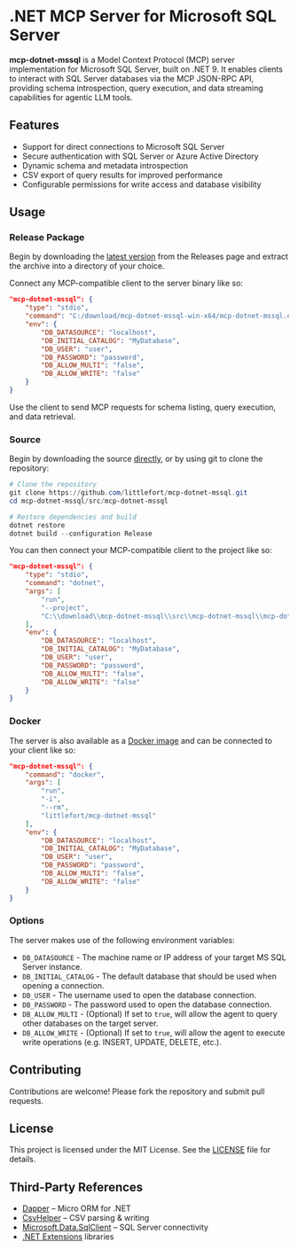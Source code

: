 # .NET MCP Server for Microsoft SQL Server

**mcp-dotnet-mssql** is a Model Context Protocol (MCP) server implementation for Microsoft SQL Server, built on .NET&nbsp;9. It enables clients to interact with SQL Server databases via the MCP JSON-RPC API, providing schema introspection, query execution, and data streaming capabilities for agentic LLM tools.

## Features

- Support for direct connections to Microsoft SQL Server
- Secure authentication with SQL Server or Azure Active Directory
- Dynamic schema and metadata introspection
- CSV export of query results for improved performance
- Configurable permissions for write access and database visibility

## Usage

### Release Package

Begin by downloading the [latest version](https://github.com/little-fort/mcp-dotnet-mssql/releases) from the Releases page and extract the archive into a directory of your choice.

Connect any MCP-compatible client to the server binary like so:

```json
"mcp-dotnet-mssql": {
    "type": "stdio",
    "command": "C:/download/mcp-dotnet-mssql-win-x64/mcp-dotnet-mssql.exe",
    "env": {
        "DB_DATASOURCE": "localhost",
        "DB_INITIAL_CATALOG": "MyDatabase",
        "DB_USER": "user",
        "DB_PASSWORD": "password",
        "DB_ALLOW_MULTI": "false",
        "DB_ALLOW_WRITE": "false"
    }
}
```

Use the client to send MCP requests for schema listing, query execution, and data retrieval.

### Source

Begin by downloading the source [directly](https://github.com/little-fort/mcp-dotnet-mssql/archive/refs/heads/main.zip), or by using git to clone the repository:

```powershell
# Clone the repository
git clone https://github.com/littlefort/mcp-dotnet-mssql.git
cd mcp-dotnet-mssql/src/mcp-dotnet-mssql

# Restore dependencies and build
dotnet restore
dotnet build --configuration Release
```

You can then connect your MCP-compatible client to the project like so:

```json
"mcp-dotnet-mssql": {
    "type": "stdio",
    "command": "dotnet",
    "args": [
        "run",
        "--project",
        "C:\\download\\mcp-dotnet-mssql\\src\\mcp-dotnet-mssql\\mcp-dotnet-mssql.csproj"
    ],
    "env": {
        "DB_DATASOURCE": "localhost",
        "DB_INITIAL_CATALOG": "MyDatabase",
        "DB_USER": "user",
        "DB_PASSWORD": "password",
        "DB_ALLOW_MULTI": "false",
        "DB_ALLOW_WRITE": "false"
    }
}
```

### Docker

The server is also available as a [Docker image](https://hub.docker.com/r/littlefort/mcp-dotnet-mssql) and can be connected to your client like so:

```json
"mcp-dotnet-mssql": {
    "command": "docker",
    "args": [
        "run",
        "-i",
        "--rm",
        "littlefort/mcp-dotnet-mssql"
    ],
    "env": {
        "DB_DATASOURCE": "localhost",
        "DB_INITIAL_CATALOG": "MyDatabase",
        "DB_USER": "user",
        "DB_PASSWORD": "password",
        "DB_ALLOW_MULTI": "false",
        "DB_ALLOW_WRITE": "false"
    }
}
```

### Options

The server makes use of the following environment variables:

- `DB_DATASOURCE` - The machine name or IP address of your target MS SQL Server instance.
- `DB_INITIAL_CATALOG` - The default database that should be used when opening a connection.
- `DB_USER` - The username used to open the database connection.
- `DB_PASSWORD` - The password used to open the database connection.
- `DB_ALLOW_MULTI` - (Optional) If set to `true`, will allow the agent to query other databases on the target server.
- `DB_ALLOW_WRITE` - (Optional) If set to `true`, will allow the agent to execute write operations (e.g. INSERT, UPDATE, DELETE, etc.).

## Contributing

Contributions are welcome! Please fork the repository and submit pull requests.

## License

This project is licensed under the MIT License. See the [LICENSE](LICENSE) file for details.

## Third-Party References

- [Dapper](https://github.com/DapperLib/Dapper) – Micro ORM for .NET
- [CsvHelper](https://joshclose.github.io/CsvHelper/) – CSV parsing & writing
- [Microsoft.Data.SqlClient](https://docs.microsoft.com/dotnet/api/microsoft.data.sqlclient) – SQL Server connectivity
- [.NET Extensions](https://github.com/dotnet/extensions) libraries
